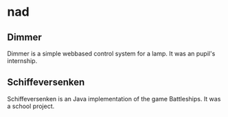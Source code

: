 # nad
## Dimmer
Dimmer is a simple webbased control system for a lamp. It was an pupil's internship.
## Schiffeversenken
Schiffeversenken is an Java implementation of the game Battleships. It was a school project.
